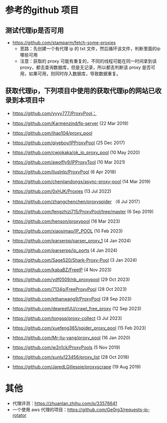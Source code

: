# 参考的github 项目

## 测试代理ip是否可用

*   https://github.com/stamparm/fetch-some-proxies
    *   思路：先创建一个有代理 ip 的 txt 文件，然后循环该文件，判断里面的ip 哪些可用
    *   注意：获取的 proxy 可能有重复的，不同的线程可能在同一时间拿到该 proxy，都去查询数据库，但是无记录，所以都去判断该 proxy 是否可用，如果可用，则同时存入数据库，导致数据重复。


## 获取代理ip，下列项目中使用的获取代理ip的网站已收录到本项目中

*   https://github.com/yyyy777/ProxyPool：

*   https://github.com/Karmenzind/fp-server (22 Mar 2019)

*   https://github.com/jhao104/proxy_pool

*   https://github.com/qiyeboy/IPProxyPool (25 Dec 2017)

*   https://github.com/cwjokaka/ok_ip_proxy_pool (10 May 2020)

*   https://github.com/awolfly9/IPProxyTool (10 Mar 2021)

*   https://github.com/liuslnlp/ProxyPool (6 Apr 2018)
    
*   https://github.com/chenjiandongx/async-proxy-pool (14 Mar 2019)

*   https://github.com/0xHJK/Proxies (13 Jul 2022)

*   https://github.com/zhangchenchen/proxyspider （6 Jul 2017）

*   https://github.com/fengzhizi715/ProxyPool/tree/master (6 Sep 2019)

*   https://github.com/henson/proxypool (16 Mar 2023)

*   https://github.com/xiaosimao/IP_POOL (10 Feb 2023)

*   https://github.com/parserpp/parser_proxy_1 (4 Jan 2024)
*   https://github.com/parserpp/ip_ports (4 Jan 2024)

*   https://github.com/Sage520/Shark-Proxy-Pool (3 Jan 2024)

*   https://github.com/kabaBZ/FreeIP (4 Nov 2023)

*   https://github.com/ydf0509/nb_proxypool (29 Oct 2023)

*   https://github.com/7134g/FreeProxyPool (28 Oct 2023)

*   https://github.com/ethanwang9/ProxyPool (28 Sep 2023)

*   https://github.com/dearestUU/crawl_free_proxy (12 Sep 2023)

*   https://github.com/tongsq/proxy-collect (3 Jul 2023)

*   https://github.com/xuefeng365/spider_proxy_pool (15 Feb 2023)

*   https://github.com/Mr-liu-yang/proxy_pool (16 Jan 2020)

*   https://github.com/w2n1ck/ProxyPools (5 Nov 2019)

*   https://github.com/sunlu123456/proxy_list (28 Oct 2018)

*   https://github.com/JaredLGillespie/proxyscrape (19 Aug 2019)


# 其他

*   代理评测：https://zhuanlan.zhihu.com/p/33576641
*   一个使用 aws 代理的项目：https://github.com/Ge0rg3/requests-ip-rotator
    
